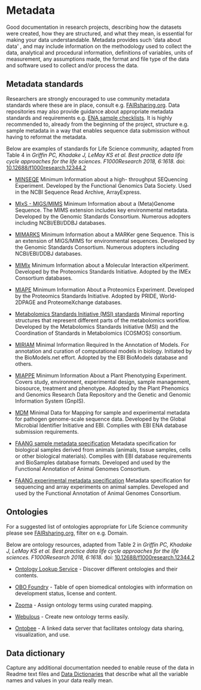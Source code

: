# Metadata 
Good documentation in research projects, describing how the datasets were created, how they are structured, and what they mean, is essential for making your data understandable. Metadata provides such 'data about data' , and may include information on the methodology used to collect the data, analytical and procedural information, definitions of variables, units of measurement, any assumptions made, the format and file type of the data and software used to collect and/or process the data.

## Metadata standards
Researchers are strongly encouraged to use community metadata standards where these are in place, consult e.g. [FAIRsharing.org](https://fairsharing.org/standards/?q=&selected_facets=status:Ready&selected_facets=expanded_onto_disciplines_exact:Life%20Science). Data repositories may also provide guidance about appropriate metadata standards and requirements e.g. [ENA sample checklists](https://www.ebi.ac.uk/ena/submit/checklists). It is highly recommended to, already from the beginning of the project, structure e.g. sample metadata in a way that enables sequence data submission  without having to reformat the metadata.

Below are examples of standards for Life Science community, adapted from Table 4 in *Griffin PC, Khadake J, LeMay KS et al. Best practice data life cycle approaches for the life sciences. F1000Research 2018, 6:1618.* doi: [10.12688/f1000research.12344.2](10.12688/f1000research.12344.2)

* [MINSEQE](http://fged.org/site_media/pdf/MINSEQE_1.0.pdf)
Minimum Information about a high- throughput SEQuencing Experiment. Developed by the Functional Genomics Data Society. Used in the NCBI Sequence Read Archive, ArrayExpress.  

* [MIxS - MIGS/MIMS](http://wiki.gensc.org/index.php?title=MIGS/MIMS)
Minimum Information about a (Meta)Genome Sequence. The  MIMS extension includes key environmental metadata. Developed by the Genomic Standards Consortium. Numerous adopters including NCBI/EBI/DDBJ databases.  

* [MIMARKS](http://wiki.gensc.org/index.php?title=MIMARKS)
Minimum Information about a MARKer gene Sequence. This is an extension of MIGS/MIMS for environmental sequences. Developed by the Genomic Standards Consortium. Numerous adopters including NCBI/EBI/DDBJ databases.  

* [MIMIx](http://www.psidev.info/mimix)
Minimum Information about a Molecular Interaction eXperiment. Developed by the Proteomics Standards Initiative. Adopted by the IMEx Consortium databases.  
	
* [MIAPE](http://www.psidev.info/miape)
Minimum Information About a Proteomics Experiment. Developed by the Proteomics Standards Initiative. Adopted by PRIDE, World-2DPAGE and ProteomeXchange databases.  
	
* [Metabolomics Standards Initiative (MSI) standards](http://www.metabolomics-msi.org/)
Minimal reporting structures that represent different parts of the metabolomics workflow. Developed by the Metabolomics Standards Initiative (MSI) and the Coordination of Standards in Metabolomics (COSMOS) consortium.  

* [MIRIAM](http://co.mbine.org/standards/miriam)
Minimal Information Required In the Annotation of Models. For annotation and curation of computational models in biology. Initiated by the BioModels.net effort. Adopted by the EBI BioModels database and others.  

* [MIAPPE](http://cropnet.pl/phenotypes/wp-content/uploads/2016/04/MIAPPE.pdf)
Minimum Information About a Plant Phenotyping Experiment. Covers study, environment, experimental design, sample management, biosource, treatment and phenotype. Adopted by the Plant Phenomics and Genomics Research Data Repository and the Genetic and Genomic Information System (GnpIS).  

* [MDM](http://www.ebi.ac.uk/ena/submit/pathogen-data)
Minimal Data for Mapping for sample and experimental metadata for pathogen genome-scale sequence data. Developed by the Global Microbial Identifier Initiative and EBI. Complies with EBI ENA database submission requirements.  

* [FAANG sample metadata specification](https://github.com/FAANG/faang-metadata/blob/master/docs/faang_sample_metadata.md)
Metadata specification for biological samples derived from animals (animals, tissue samples, cells or other biological materials). Complies with EBI database requirements and BioSamples database formats. Developed and used by the Functional Annotation of Animal Genomes Consortium.  

* [FAANG experimental metadata specification](https://github.com/FAANG/faang-metadata/blob/master/docs/faang_experiment_metadata.md)
Metadata specification for sequencing and array experiments on animal samples. Developed and used by the Functional Annotation of Animal Genomes Consortium.

## Ontologies

For a suggested list of ontologies appropriate for Life Science community please see [FAIRsharing.org](https://fairsharing.org/standards/?q=&selected_facets=status:Ready&selected_facets=expanded_onto_disciplines_exact:%20Life%20Science&selected_facets=type_exact:terminology%20artifact), filter on e.g. Domain.

Below are ontology resources, adapted from Table 2 in *Griffin PC, Khadake J, LeMay KS et al. Best practice data life cycle approaches for the life sciences. F1000Research 2018, 6:1618.* doi: [10.12688/f1000research.12344.2](10.12688/f1000research.12344.2)

* [Ontology Lookup Service](http://www.ebi.ac.uk/ols/) - 
Discover different ontologies and their contents.

* [OBO Foundry](http://obofoundry.org/) - Table of open biomedical ontologies with information
on development status, license and content.

* [Zooma](http://www.ebi.ac.uk/spot/zooma/) - Assign ontology terms using curated mapping.

* [Webulous](https://www.ebi.ac.uk/efo/webulous/) - 
Create new ontology terms easily.

* [Ontobee](http://www.ontobee.org) - A linked data server that facilitates ontology data
sharing, visualization, and use.

## Data dictionary

Capture any additional documentation needed to enable reuse of the data in Readme text files and [Data Dictionaries](https://help.osf.io/hc/en-us/articles/360019739054-How-to-Make-a-Data-Dictionary) that describe what all the variable names and values in your data really mean.
